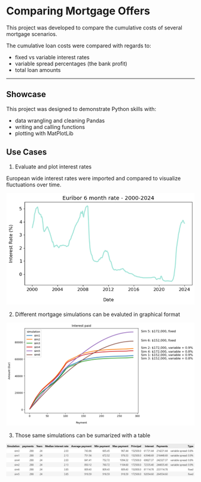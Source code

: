 # Comparing Mortgage Offers

This project was developed to compare the cumulative costs of several mortgage scenarios.

The cumulative loan costs were compared with regards to:
- fixed vs variable interest rates
- variable spread percentages (the bank profit)
- total loan amounts

---

## Showcase

This project was designed to demonstrate Python skills with:

* data wrangling and cleaning Pandas
* writing and calling functions
* plotting with MatPlotLib

## Use Cases

1. Evaluate and plot interest rates

European wide interest rates were imported and compared to visualize fluctuations over time.

<img src='use-case-images/historical-interest-rates.png' width='600'>

2. Different mortgage simulations can be evaluted in graphical format
   
<img src='use-case-images/simulations-plot.png' width='600'>

3. Those same simulations can be sumarized with a table

<img src='use-case-images/simulations-table.png' width='600'>
